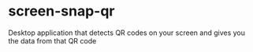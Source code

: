 # screen-snap-qr
Desktop application that detects QR codes on your screen and gives you the data from that QR code
